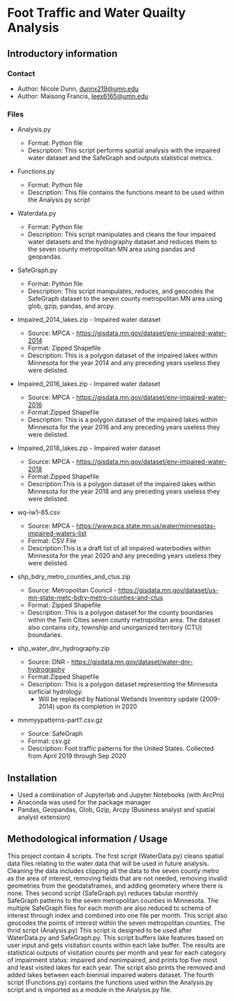 # Foot Traffic and Water Quailty Analysis

## Introductory information
### Contact
* Author: Nicole Dunn, dunnx219@umn.edu
* Author: Maisong Francis, leex6165@umn.edu 
 
### Files
* Analysis.py
    * Format: Python file
    * Description: This script performs spatial analysis with the impaired water dataset and the SafeGraph and outputs statistical metrics. 

* Functions.py
    * Format: Python file
    * Description: This file contains the functions meant to be used within the Analysis.py script

* Waterdata.py
    * Format: Python file
    * Description: This script manipulates and cleans the four impaired water datasets and the hydrography dataset and reduces them to the seven county metropolitan MN area using pandas and geopandas.
 
* SafeGraph.py
    * Format: Python file
    * Description: This script manipulates, reduces, and geocodes the SafeGraph dataset to the seven county metropolitan MN area using glob, gzip, pandas, and arcpy. 
 
* Impaired_2014_lakes.zip - Impaired water dataset
    * Source: MPCA - https://gisdata.mn.gov/dataset/env-impaired-water-2014 
    * Format: Zipped Shapefile
    * Description: This is a polygon dataset of the impaired lakes within Minnesota for the year 2014 and any preceding years useless they were delisted.
 
* Impaired_2016_lakes.zip - Impaired water dataset
    * Source: MPCA - https://gisdata.mn.gov/dataset/env-impaired-water-2016 
    * Format:Zipped Shapefile
    * Description: This is a polygon dataset of the impaired lakes within Minnesota for the year 2016 and any preceding years useless they were delisted.
 
* Impaired_2018_lakes.zip - Impaired water dataset
    * Source: MPCA - https://gisdata.mn.gov/dataset/env-impaired-water-2018 
    * Format:Zipped Shapefile
    * Description:This is a polygon dataset of the impaired lakes within Minnesota for the year 2018 and any preceding years useless they were delisted.
 
* wq-iw1-65.csv
    * Source: MPCA - https://www.pca.state.mn.us/water/minnesotas-impaired-waters-list 
    * Format: CSV File
    * Description:This is a draft list of all impaired waterbodies within Minnesota for the year 2020 and any preceding years useless they were delisted.
 
* shp_bdry_metro_counties_and_ctus.zip
    * Source: Metropolitan Council - https://gisdata.mn.gov/dataset/us-mn-state-metc-bdry-metro-counties-and-ctus 
    * Format: Zipped Shapefile
    * Description: This is a polygon dataset for the county boundaries within the Twin Cities seven county metropolitan area. The dataset also contains city, township and unorganized territory (CTU) boundaries. 
 
* shp_water_dnr_hydrography.zip
    * Source: DNR - https://gisdata.mn.gov/dataset/water-dnr-hydrography 
    * Format:Zipped Shapefile
    * Description: This is a polygon dataset representing the Minnesota surficial hydrology. 
        * Will be replaced by National Wetlands Inventory update (2009-2014) upon its completion in 2020

* mmmyypatterns-part?.csv.gz
    * Source: SafeGraph
    * Format: csv.gz
    * Description: Foot traffic patterns for the United States. Collected from April 2019 through Sep 2020

## Installation 
* Used a combination of Jupyterlab and Jupyter Notebooks (with ArcPro)
* Anaconda was used for the package manager
* Pandas, Geopandas, Glob, Gzip, Arcpy (Business analyst and spatial analyst extension)

## Methodological information / Usage
This project contain 4 scripts. The first script (WaterData.py) cleans spatial data files relating to the water data
that will be used in future analysis. Cleaning the data includes clipping all the data to the seven county metro as 
the area of interest, removing fields that are not needed, removing invalid geometries from the geodataframes, 
and adding geometery where there is none. Thes second script (SafeGraph.py) reduces tabular monthly SafeGraph patterns 
to the seven metropolitan counties in Minnesota. The multiple SafeGraph files for each month are also reduced to schema 
of interest through index and combined into one file per month. This script also geocodes the points of interest within 
the seven metropolitan counties. The thrid script (Analysis.py) This script is designed to be used after WaterData.py and 
SafeGraph.py. This script buffers lake features based on user input and gets visitation counts within each lake buffer. 
The results are statistical outputs of visitation counts per month and year for each category of impairment status: impaired and 
nonimpaired, and prints top five most and least visited lakes for each year. The script also prints the removed and added 
lakes between each biennial impaired waters dataset. The fourth script (Functions.py) contains the functions used within the 
Analysis.py script and is imported as a module in the Analysis.py file.
